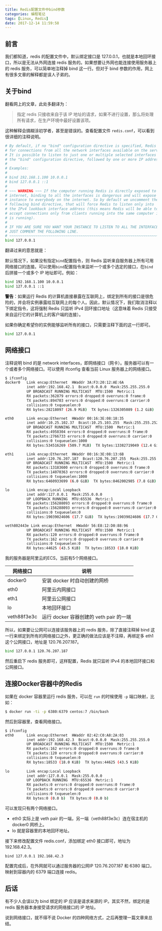 ```yaml
---
title: Redis配置文件中bind参数
categories: 编程笔记
tags: [Linux, Redis]
date: 2017-12-14 11:59:58
---
```


## 前言

我们都知道，redis 的配置文件中，默认绑定接口是 127.0.0.1，也就是本地回环接口，所以是无法从外网连接 redis 服务的。如果想要让外网也能连接使用服务器上的 redis 服务，可以简单地注释掉 bind 这一行。但对于 bind 参数的作用，网上有很多文章的解释都是误人子弟的。

<!-- more -->

## 关于bind

翻看网上的文章，此处多翻译为：

> 指定 redis 只接收来自于该 IP 地址的请求，如果不进行设置，那么将处理所有请求，在生产环境中最好设置该项。

这种解释会搞糊涂初学者，甚至是错误的。查看配置文件 `redis.conf`，可以看到很详细的注释说明。

```bash
# By default, if no "bind" configuration directive is specified, Redis listens
# for connections from all the network interfaces available on the server.
# It is possible to listen to just one or multiple selected interfaces using
# the "bind" configuration directive, followed by one or more IP addresses.
#
# Examples:
#
# bind 192.168.1.100 10.0.0.1
# bind 127.0.0.1 ::1
#
# ~~~ WARNING ~~~ If the computer running Redis is directly exposed to the
# internet, binding to all the interfaces is dangerous and will expose the
# instance to everybody on the internet. So by default we uncomment the
# following bind directive, that will force Redis to listen only into
# the IPv4 lookback interface address (this means Redis will be able to
# accept connections only from clients running into the same computer it
# is running).
#
# IF YOU ARE SURE YOU WANT YOUR INSTANCE TO LISTEN TO ALL THE INTERFACES
# JUST COMMENT THE FOLLOWING LINE.
# ~~~~~~~~~~~~~~~~~~~~~~~~~~~~~~~~~~~~~~~~~~~~~~~~~~~~~~~~~~~~~~~~~~~~~~~~
bind 127.0.0.1
```

翻译过来的意思就是：

默认情况下，如果没有指定`bind`配置指令，则 Redis 监听来自服务器上所有可用网络接口的连接。可以使用`bind`配置指令来监听一个或多个选定的接口，在`bind`后拼接一个或多个 IP 地址即可。例如：

```bash
bind 192.168.1.100 10.0.0.1
bind 127.0.0.1 ::1
```

**警告**：如果运行 Redis 的计算机直接暴露在互联网上，绑定到所有的接口是很危险的，并会将实例暴露给互联网上的每个人。因此，默认情况下，我们取消注释以下绑定指令，这将强制 Redis 只监听 IPv4 回环接口地址（这意味着 Redis 只接受来自运行它的计算机上的客户端的连接）。

如果你确定希望你的实例能够监听所有的接口，只需要注释下面的这一行即可。

```bash
bind 127.0.0.1
```

## 网络接口

注释说明 bind 的是 network interfaces，即网络接口（网卡）。服务器可以有一个或者多个网络接口。可以使用 ifconfig 查看当前 Linux 服务器上的网络接口。

```bash
$ ifconfig
docker0   Link encap:Ethernet  HWaddr 3A:F3:20:12:AE:6A
          inet addr:192.168.42.1  Bcast:0.0.0.0  Mask:255.255.255.0
          UP BROADCAST RUNNING MULTICAST  MTU:1500  Metric:1
          RX packets:362879 errors:0 dropped:0 overruns:0 frame:0
          TX packets:894703 errors:0 dropped:0 overruns:0 carrier:0
          collisions:0 txqueuelen:0
          RX bytes:28218097 (26.9 MiB)  TX bytes:1326305089 (1.2 GiB)

eth0      Link encap:Ethernet  HWaddr 00:16:3E:08:18:35
          inet addr:10.25.102.37  Bcast:10.25.103.255  Mask:255.255.252.0
          UP BROADCAST RUNNING MULTICAST  MTU:1500  Metric:1
          RX packets:4958304 errors:0 dropped:0 overruns:0 frame:0
          TX packets:2766733 errors:0 dropped:0 overruns:0 carrier:0
          collisions:0 txqueuelen:1000
          RX bytes:534516269 (509.7 MiB)  TX bytes:13382719049 (12.4 GiB)

eth1      Link encap:Ethernet  HWaddr 00:16:3E:08:13:6B
          inet addr:120.76.207.187  Bcast:120.76.207.255  Mask:255.255.252.0
          UP BROADCAST RUNNING MULTICAST  MTU:1500  Metric:1
          RX packets:13183600 errors:0 dropped:0 overruns:0 frame:0
          TX packets:14070363 errors:0 dropped:0 overruns:0 carrier:0
          collisions:0 txqueuelen:1000
          RX bytes:6460933699 (6.0 GiB)  TX bytes:8462002985 (7.8 GiB)

lo        Link encap:Local Loopback
          inet addr:127.0.0.1  Mask:255.0.0.0
          UP LOOPBACK RUNNING  MTU:65536  Metric:1
          RX packets:156288093 errors:0 dropped:0 overruns:0 frame:0
          TX packets:156288093 errors:0 dropped:0 overruns:0 carrier:0
          collisions:0 txqueuelen:0
          RX bytes:19039024606 (17.7 GiB)  TX bytes:19039024606 (17.7 GiB)

veth802443e Link encap:Ethernet  HWaddr 56:E8:12:D0:88:96
          UP BROADCAST RUNNING MULTICAST  MTU:1500  Metric:1
          RX packets:120 errors:0 dropped:0 overruns:0 frame:0
          TX packets:162 errors:0 dropped:0 overruns:0 carrier:0
          collisions:0 txqueuelen:0
          RX bytes:44625 (43.5 KiB)  TX bytes:18533 (18.0 KiB)
```

我的服务器是阿里云的ECS，当前有5个网络接口。

| 网络接口 | 说明 |
| --- | --- |
| docker0 | 安装 docker 时自动创建的网桥 |
| eth0 | 阿里云内网接口 |
| eth1 | 阿里云公网接口 |
| lo | 本地回环接口 |
| veth88f3e3c | 运行 docker 容器创建的 veth pair 的一端 |

所以，如果要让公网可以连接该服务器上的 redis 服务，除了直接注释掉 bind 这一行来绑定到所有的网络接口之外，更正确的做法应该是不注释，再绑定多 eth1 这个公网接口，地址是 120.76.207.187。

```bash
bind 127.0.0.1 120.76.207.187
```

然后重启下 redis 服务即可，这样配置，Redis 就只监听 IPv4 的本地回环接口和公网接口。

## 连接Docker容器中的Redis

如果在 docker 容器里运行 redis 服务，可以在 `run` 的时候使用 `-p` 端口映射，比如：

```bash
$ docker run -ti -p 6380:6379 centos:7 /bin/bash
```

然后到容器里，查看网络接口。

```bash
$ ifconfig
eth0      Link encap:Ethernet  HWaddr 02:42:C0:A8:2A:03
          inet addr:192.168.42.3  Bcast:0.0.0.0  Mask:255.255.255.0
          UP BROADCAST RUNNING MULTICAST  MTU:1500  Metric:1
          RX packets:162 errors:0 dropped:0 overruns:0 frame:0
          TX packets:120 errors:0 dropped:0 overruns:0 carrier:0
          collisions:0 txqueuelen:0
          RX bytes:18533 (18.0 KiB)  TX bytes:44625 (43.5 KiB)
          
lo        Link encap:Local Loopback
          inet addr:127.0.0.1  Mask:255.0.0.0
          UP LOOPBACK RUNNING  MTU:65536  Metric:1
          RX packets:0 errors:0 dropped:0 overruns:0 frame:0
          TX packets:0 errors:0 dropped:0 overruns:0 carrier:0
          collisions:0 txqueuelen:0
          RX bytes:0 (0.0 b)  TX bytes:0 (0.0 b)
```

可以发现只有两个网络接口。

- eth0 实际上是 veth pair 的一端，另一端（veth88f3e3c）连在宿主机的 docker0 网桥上。
- lo 就是容器里的本地回环地址。

接下来修改配置文件 redis.conf，添加绑定 eth0 接口即可，地址为 192.168.42.3。

```
bind 127.0.0.1 192.168.42.3
```

配置完成后，在外网就可以通过服务器的公网IP 120.76.207.187 和 6380 端口，映射到容器内的 6379 端口连接 redis。

## 后话

有不少人会误以为 bind 绑定的 IP 应该是请求来源的 IP。其实不然，绑定的是 redis 服务器本身接受请求的网络接口的 IP 地址。

说到网络接口，就不得不说 Docker 的四种网络方式，之后再整理一篇文章来总结。


